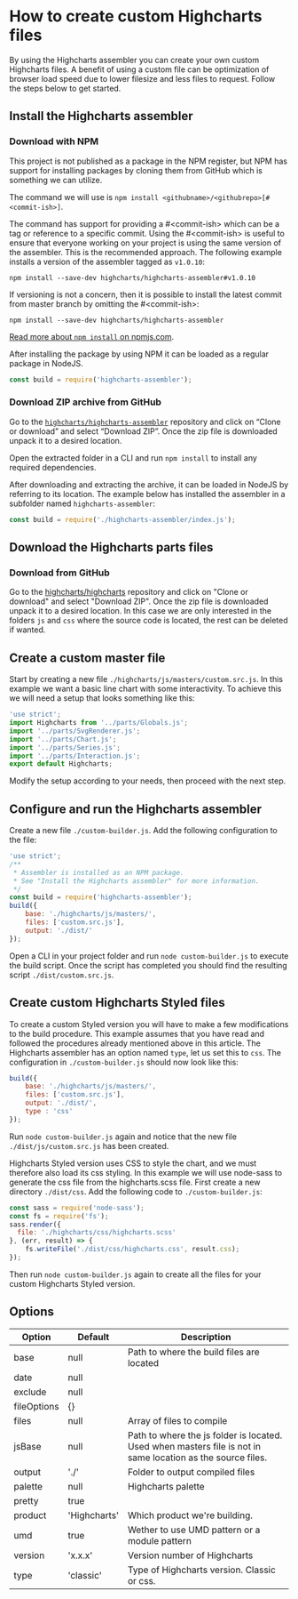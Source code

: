 # How to create custom Highcharts files
By using the Highcharts assembler you can create your own custom Highcharts files. A benefit of using a custom file can be optimization of browser load speed due to lower filesize and less files to request.
Follow the steps below to get started.
## Install the Highcharts assembler
### Download with NPM
This project is not published as a package in the NPM register, but NPM has support for installing packages by cloning them from GitHub which is something we can utilize.

The command we will use is `npm install <githubname>/<githubrepo>[#<commit-ish>]`.

The command has support for providing a #&lt;commit-ish&gt; which can be a tag or reference to a specific commit. Using the #&lt;commit-ish&gt; is useful to ensure that everyone working on your project is using the same version of the assembler. This is the recommended approach. The following example installs a version of the assembler tagged as `v1.0.10`:
```
npm install --save-dev highcharts/highcharts-assembler#v1.0.10
```
If versioning is not a concern, then it is possible to install the latest commit from master branch by omitting the #&lt;commit-ish&gt;: 
```
npm install --save-dev highcharts/highcharts-assembler
```
[Read more about `npm install` on npmjs.com](https://docs.npmjs.com/cli/install).

After installing the package by using NPM it can be loaded as a regular package in NodeJS.
```javascript
const build = require('highcharts-assembler');
```
### Download ZIP archive from GitHub
Go to the [`highcharts/highcharts-assembler`](https://github.com/highcharts/highcharts-assembler) repository and click on “Clone or download” and select “Download ZIP”. Once the zip file is downloaded unpack it to a desired location.

Open the extracted folder in a CLI and run `npm install` to install any required dependencies.

After downloading and extracting the archive, it can be loaded in NodeJS by referring to its location. The example below has installed the assembler in a subfolder named `highcharts-assembler`:
```javascript
const build = require('./highcharts-assembler/index.js');
```
## Download the Highcharts parts files
### Download from GitHub
Go to the [highcharts/highcharts](https://github.com/highcharts/highcharts) repository and click on "Clone or download" and select "Download ZIP". Once the zip file is downloaded unpack it to a desired location. In this case we are only interested in the folders `js` and `css` where the source code is located, the rest can be deleted if wanted.

## Create a custom master file
Start by creating a new file `./highcharts/js/masters/custom.src.js`. In this example we want a basic line chart with some interactivity. To achieve this we will need a setup that looks something like this:
```javascript
'use strict';
import Highcharts from '../parts/Globals.js';
import '../parts/SvgRenderer.js';
import '../parts/Chart.js';
import '../parts/Series.js';
import '../parts/Interaction.js';
export default Highcharts;
```
Modify the setup according to your needs, then proceed with the next step.

## Configure and run the Highcharts assembler
Create a new file `./custom-builder.js`. Add the following configuration to the file:
```javascript
'use strict';
/**
 * Assembler is installed as an NPM package.
 * See "Install the Highcharts assembler" for more information.
 */
const build = require('highcharts-assembler');
build({
	base: './highcharts/js/masters/',
	files: ['custom.src.js'],
	output: './dist/'
});
```
Open a CLI in your project folder and run `node custom-builder.js` to execute the build script. Once the script has completed you should find the resulting script `./dist/custom.src.js`.
## Create custom Highcharts Styled files
To create a custom Styled version you will have to make a few modifications to the build procedure. This example assumes that you have read and followed the procedures already mentioned above in this article. 
The Highcharts assembler has an option named `type`, let us set this to `css`. The configuration in `./custom-builder.js` should now look like this:
```javascript
build({
	base: './highcharts/js/masters/',
	files: ['custom.src.js'],
	output: './dist/',
	type : 'css'
});
```
Run `node custom-builder.js` again and notice that the new file `./dist/js/custom.src.js` has been created.

Highcharts Styled version uses CSS to style the chart, and we must therefore also load its css styling. In this example we will use node-sass to generate the css file from the highcharts.scss file.
First create a new directory `./dist/css`.
Add the following code to `./custom-builder.js`:
```javascript
const sass = require('node-sass');
const fs = require('fs');
sass.render({
  file: './highcharts/css/highcharts.scss'
}, (err, result) => {
	fs.writeFile('./dist/css/highcharts.css', result.css);
});
```
Then run `node custom-builder.js` again to create all the files for your custom Highcharts Styled version.
## Options
| Option | Default | Description |
| ------------- | ------------- | ------------- |
| base | null | Path to where the build files are located |
| date | null | |
| exclude | null | |
| fileOptions | {} | |
| files | null |Array of files to compile |
| jsBase | null | Path to where the js folder is located. Used when masters file is not in same location as the source files. |
| output | './' | Folder to output compiled files |
| palette | null | Highcharts palette |
| pretty | true | |
| product | 'Highcharts' | Which product we're building. |
| umd | true | Wether to use UMD pattern or a module pattern |
| version | 'x.x.x' | Version number of Highcharts |
| type | 'classic' | Type of Highcharts version. Classic or css. |

